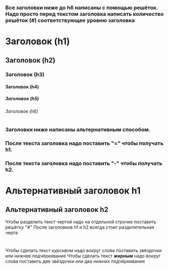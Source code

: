 ### Все заголовки ниже до h6 написаны с помощью решёток. Надо просто перед текстом заголовка написать количество решёток (#) соответствующее уровню заголовка

# Заголовок (h1)
## Заголовок (h2)
### Заголовок (h3)
#### Заголовок (h4)
##### Заголовок (h5)
###### Заголовок (h6)
#
#
### Заголовки ниже написаны альтернативным способом. 
### После текста заголовка надо поставить "=" чтобы получать h1.
### После текста заголовка надо поставить "-" чтобы получать h2.
Альтернативный заголовок h1
=
Альтернативный заголовок h2
-
Чтобы разделить текст чертой надо на отдельной строчке поставить решётку "#"
После заголовков h1 и h2 всегда стоит разделительная черта
#
#
Чтобы сделать текст *курсивом* надо вокруг слова поставить звёздочки или нижнее подчёркивание
Чтобы сделать текст **жирным** надо вокруг слова поставить две звёздочки или два нижних подчёркивания
#
#
